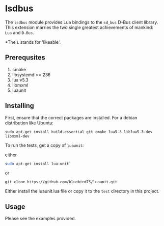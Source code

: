 # lsdbus

The `lsdbus` module provides Lua bindings to the `sd_bus` D-Bus client
library. This extension marries the two single greatest achievements
of mankind: `Lua` and `D-Bus`.

*The `L` stands for 'likeable'.

## Prerequsites
1. cmake
1. libsystemd >= 236
1. lua v5.3
1. libmxml
1. luaunit

## Installing
First, ensure that the correct packages are installed. For a debian
distribution like Ubuntu:

`sudo apt-get install build-essential git cmake lua5.3 liblua5.3-dev libmxml-dev`

To run the tests, get a copy of `luaunit`:

either 

```sh
sudo apt-get install lua-unit` 
```

or 

`git clone https://github.com/bluebird75/luaunit.git`

Either install the luaunit.lua file or copy it to the `test` directory
in this project.

## Usage
Please see the examples provided.




